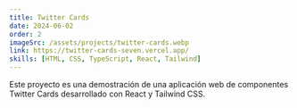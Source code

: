 ```yaml
---
title: Twitter Cards
date: 2024-06-02
order: 2
imageSrc: /assets/projects/twitter-cards.webp
link: https://twitter-cards-seven.vercel.app/
skills: [HTML, CSS, TypeScript, React, Tailwind]
---
```


Este proyecto es una demostración de una aplicación web de componentes Twitter Cards desarrollado con React y Tailwind CSS.